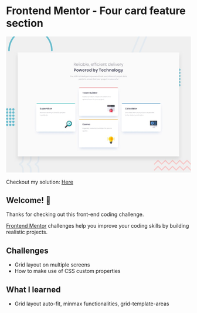 # Frontend Mentor - Four card feature section

![Design preview for the Four card feature section coding challenge](./design/desktop-preview.jpg)

Checkout my solution: [Here](https://frontend-mentor-challenges-8vvt.onrender.com/)

## Welcome! 👋

Thanks for checking out this front-end coding challenge.

[Frontend Mentor](https://www.frontendmentor.io) challenges help you improve your coding skills by building realistic projects.

## Challenges

- Grid layout on multiple screens
- How to make use of CSS custom properties

## What I learned

- Grid layout auto-fit, minmax functionalities, grid-template-areas
